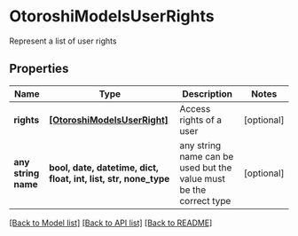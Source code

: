 # OtoroshiModelsUserRights

Represent a list of user rights

## Properties
Name | Type | Description | Notes
------------ | ------------- | ------------- | -------------
**rights** | [**[OtoroshiModelsUserRight]**](OtoroshiModelsUserRight.md) | Access rights of a user | [optional] 
**any string name** | **bool, date, datetime, dict, float, int, list, str, none_type** | any string name can be used but the value must be the correct type | [optional]

[[Back to Model list]](../README.md#documentation-for-models) [[Back to API list]](../README.md#documentation-for-api-endpoints) [[Back to README]](../README.md)


